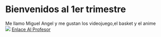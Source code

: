 # Bienvenidos al 1er trimestre
Me llamo Miguel Angel y me gustan los videojuego,el basket y el anime  
![](https://terrenodeportivo.com/wp-content/uploads/2016/11/Las-mejores-apps-para-amantes-del-basket.jpg)
[Enlace Al Profesor](https://github.com/d-prieto?tab=overview&from=2021-07-01&to=2021-07-31)

